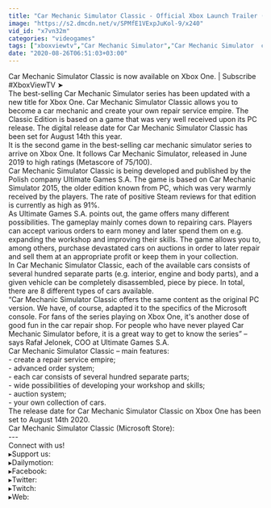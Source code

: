 ```yaml
---
title: "Car Mechanic Simulator Classic - Official Xbox Launch Trailer (2020)"
image: "https://s2.dmcdn.net/v/SPMfE1VExpJuKol-9/x240"
vid_id: "x7vn32m"
categories: "videogames"
tags: ["xboxviewtv","Car Mechanic Simulator","Car Mechanic Simulator  classic"]
date: "2020-08-26T06:51:03+03:00"
---
```

Car Mechanic Simulator Classic is now available on Xbox One. | Subscribe #XboxViewTV ➤   <br>The best-selling Car Mechanic Simulator series has been updated with a new title for Xbox One. Car Mechanic Simulator Classic allows you to become a car mechanic and create your own repair service empire. The Classic Edition is based on a game that was very well received upon its PC release. The digital release date for Car Mechanic Simulator Classic has been set for August 14th this year.  <br>It is the second game in the best-selling car mechanic simulator series to arrive on Xbox One. It follows Car Mechanic Simulator, released in June 2019 to high ratings (Metascore of 75/100).  <br>Car Mechanic Simulator Classic is being developed and published by the Polish company Ultimate Games S.A. The game is based on Car Mechanic Simulator 2015, the older edition known from PC, which was very warmly received by the players. The rate of positive Steam reviews for that edition is currently as high as 91%.  <br>As Ultimate Games S.A. points out, the game offers many different possibilities. The gameplay mainly comes down to repairing cars. Players can accept various orders to earn money and later spend them on e.g. expanding the workshop and improving their skills. The game allows you to, among others, purchase devastated cars on auctions in order to later repair and sell them at an appropriate profit or keep them in your collection.  <br>In Car Mechanic Simulator Classic, each of the available cars consists of several hundred separate parts (e.g. interior, engine and body parts), and a given vehicle can be completely disassembled, piece by piece. In total, there are 8 different types of cars available.  <br>“Car Mechanic Simulator Classic offers the same content as the original PC version. We have, of course, adapted it to the specifics of the Microsoft console. For fans of the series playing on Xbox One, it's another dose of good fun in the car repair shop. For people who have never played Car Mechanic Simulator before, it is a great way to get to know the series” – says Rafał Jelonek, COO at Ultimate Games S.A.  <br>Car Mechanic Simulator Classic – main features:  <br>- create a repair service empire;  <br>- advanced order system;  <br>- each car consists of several hundred separate parts;  <br>- wide possibilities of developing your workshop and skills;  <br>- auction system;  <br>- your own collection of cars.  <br>The release date for Car Mechanic Simulator Classic on Xbox One has been set to August 14th 2020.  <br>Car Mechanic Simulator Classic (Microsoft Store):  <br>---  <br>Connect with us!  <br>▸Support us:   <br>▸Dailymotion:   <br>▸Facebook:   <br>▸Twitter:   <br>▸Twitch:   <br>▸Web: 
